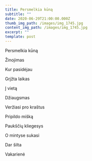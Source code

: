 ```yaml
---
title: Persmelkia kūną
subtitle: ""
date: 2020-06-29T21:00:00.000Z
thumb_img_path: /images/img_1745.jpg
content_img_path: /images/img_1745.jpg
excerpt: ""
template: post
---
```

Persmelkia kūną

Žinojimas

Kur pasidėjau

Grįžta laikas

Į vietą

Džiaugsmas

Veržiasi pro kraštus

Pripildo mišką

Paukščių kliegesys

O mintyse sukasi

Dar šilta

Vakarienė
